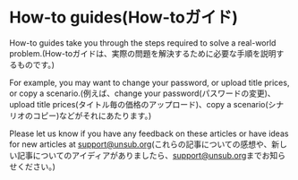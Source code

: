 # How-to guides(How-toガイド)

How-to guides take you through the steps required to solve a real-world problem.(How-toガイドは、実際の問題を解決するために必要な手順を説明するものです。)

For example, you may want to change your password, or upload title prices, or copy a scenario.(例えば、change your password(パスワードの変更)、upload title prices(タイトル毎の価格のアップロード)、copy a scenario(シナリオのコピー)などがそれにあたります。)

Please let us know if you have any feedback on these articles or have ideas for new articles at [support@unsub.org](mailto:support@unsub.org)(これらの記事についての感想や、新しい記事についてのアイディアがありましたら、[support@unsub.org](mailto:support@unsub.org)までお知らせください。)

